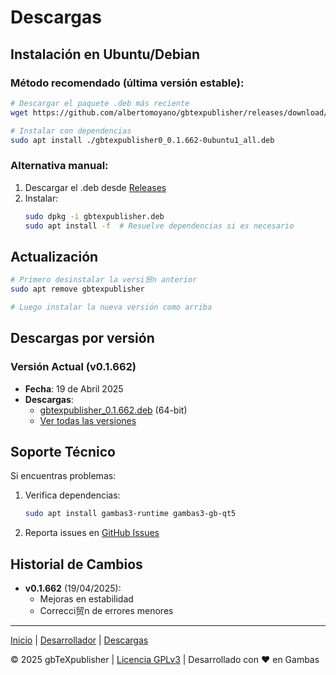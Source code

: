 # Descargas

## Instalación en Ubuntu/Debian

### Método recomendado (última versión estable):

```bash
# Descargar el paquete .deb más reciente
wget https://github.com/albertomoyano/gbtexpublisher/releases/download/deb-2025.04.19/gbtexpublisher0_0.1.662-0ubuntu1_all.deb

# Instalar con dependencias
sudo apt install ./gbtexpublisher0_0.1.662-0ubuntu1_all.deb
```

### Alternativa manual:
1. Descargar el .deb desde [Releases](https://github.com/albertomoyano/gbtexpublisher/releases)
2. Instalar:
   ```bash
   sudo dpkg -i gbtexpublisher.deb
   sudo apt install -f  # Resuelve dependencias si es necesario
   ```

## Actualización
```bash
# Primero desinstalar la versi贸n anterior
sudo apt remove gbtexpublisher

# Luego instalar la nueva versión como arriba
```

## Descargas por versión

### Versión Actual (v0.1.662)
- **Fecha**: 19 de Abril 2025
- **Descargas**:
  - [gbtexpublisher_0.1.662.deb](https://github.com/albertomoyano/gbtexpublisher/releases/download/deb-2025.04.19/gbtexpublisher0_0.1.662-0ubuntu1_all.deb) (64-bit)
  - [Ver todas las versiones](https://github.com/albertomoyano/gbtexpublisher/releases)

## Soporte Técnico
Si encuentras problemas:
1. Verifica dependencias:
   ```bash
   sudo apt install gambas3-runtime gambas3-gb-qt5
   ```
2. Reporta issues en [GitHub Issues](https://github.com/albertomoyano/gbtexpublisher/issues)

## Historial de Cambios
- **v0.1.662** (19/04/2025):
  - Mejoras en estabilidad
  - Correcci贸n de errores menores

---

[Inicio](index.md) | [Desarrollador](cv.md) | [Descargas](downloads.md)

© 2025 gbTeXpublisher | [Licencia GPLv3](LICENSE) | Desarrollado con ❤️ en Gambas

